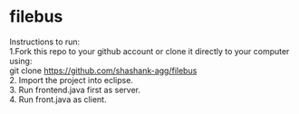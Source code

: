 # filebus
Instructions to run:  
1.Fork this repo to your github account or clone it directly to your computer using:   
  git clone https://github.com/shashank-agg/filebus  
2. Import the project into eclipse.  
3. Run frontend.java first as server.  
4. Run front.java as client.  
